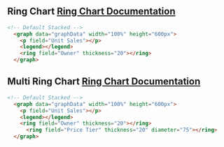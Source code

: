 <h2>
    Ring Chart
    <span class="api-link">
      <a href="../documentation/#ring">Ring Chart Documentation</a>
    </span>
</h2>

<div class="white-panel">
  <graph data="graphData" width="100%" height="600px">
    <p field="Unit Sales"></p>
    <legend></legend>
    <ring field="Owner" thickness="20"></ring>
  </graph>
</div>

```html
<!-- Default Stacked -->
  <graph data="graphData" width="100%" height="600px">
    <p field="Unit Sales"></p>
    <legend></legend>
    <ring field="Owner" thickness="20"></ring>
  </graph>
```

<h2>
    Multi Ring Chart
    <span class="api-link">
      <a href="../documentation/#ring">Ring Chart Documentation</a>
    </span>
</h2>

<div class="white-panel">
  <graph data="graphData" width="100%" height="600px">
    <p field="Unit Sales"></p>
    <legend></legend>
    <ring field="Owner" thickness="20"></ring>
	  <ring field="Price Tier" thickness="20" diameter="75"></ring>
  </graph>
</div>

```html
<!-- Default Stacked -->
  <graph data="graphData" width="100%" height="600px">
    <p field="Unit Sales"></p>
    <legend></legend>
    <ring field="Owner" thickness="20"></ring>
	  <ring field="Price Tier" thickness="20" diameter="75"></ring>
  </graph>
```